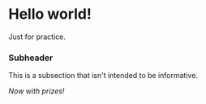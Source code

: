 # Hello world!
Just for practice.

### Subheader
This is a subsection that isn't intended to be informative.

*Now with prizes!*
